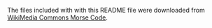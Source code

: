 The files included with with this README file were downloaded from <a href="http://commons.wikimedia.org/wiki/Morse_code">WikiMedia Commons Morse Code</a>. 



